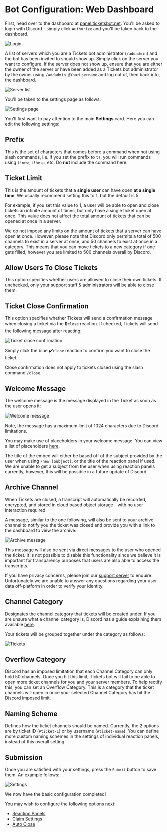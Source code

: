 # Bot Configuration: Web Dashboard
First, head over to the dashboard at [panel.ticketsbot.net](https://panel.ticketsbot.net). You'll be asked to login with Discord - simply click `Authorize` and you'll be taken back to the dashboard.

![Login](/img/login.webp)

A list of servers which you are a Tickets bot administrator (`/addadmin`) and the bot has been invited to should show up. Simply click on the server you want to configure. If the server does not show up, ensure that you are either the owner of the server or have been added as a Tickets bot administrator by the owner using `/addadmin @YourUsername` and log out of, then back into, the dashboard.

![Server list](/img/server_list.webp)

You'll be taken to the settings page as follows:

<!-- UPDATE PHOTO-->
![Settings page](/img/settings.webp)

You'll first want to pay attention to the main **Settings** card. Here you can edit the following settings:

Prefix
-
This is the set of characters that comes before a command when not using slash commands, i.e. if you set the prefix to `t!`, you will run commands using `t!new`, `t!help`, etc. Do **not** include the command here.

Ticket Limit
-
This is the amount of tickets that a **single user** can have open **at a single time**. We usually recommend setting this to 1, but the default is 5.

For example, if you set this value to 1, a user will be able to open and close tickets an infinite amount of times, but only have a single ticket open at once. This value does not affect the total amount of tickets that can be opened at once in a server.

We do not impose any limits on the amount of tickets that a server can have open at once. However, please note that Discord only permits a total of 500 channels to exist in a server at once, and 50 channels to exist at once in a category. This means that you can move tickets to a new category if one gets filled, however you are limited to 500 channels overall by Discord.

Allow Users To Close Tickets
-
This option specifies whether users are allowed to close their own tickets. If unchecked, only your support staff & administrators will be able to close them.

Ticket Close Confirmation
-
This option specifies whether Tickets will send a confirmation message when closing a ticket via the 🔒`close` reaction. If checked, Tickets will send the following message after reacting:

![Ticket close confirmation](/img/ticket_close_confirmation.webp)

Simply click the blue ✔️`close` reaction to confirm you want to close the ticket.

Close confirmation does not apply to tickets closed using the slash command `/close`.

Welcome Message
-
The welcome message is the message displayed in the Ticket as soon as the user opens it:

![Welcome message](/img/welcome_message.webp)

Note, the message has a maximum limit of 1024 characters due to Discord limitations.

You may make use of placeholders in your welcome message. You can view a list of placeholders [here](./placeholders.md).

The title of the embed will either be based off of the subject provided by the user when using `/new [Subject]`, or the title of the reaction panel if used. We are unable to get a subject from the user when using reaction panels currently, however, this will be possible in a future update of Discord.

Archive Channel
-
When Tickets are closed, a transcript will automatically be recorded, encrypted, and stored in cloud based object storage - with no user interaction required.

A message, similar to the one following, will also be sent to your archive channel to notify you the ticket was closed and provide you with a link to the dashboard to view the archive:

![Archive message](/img/archive_message.webp)

This message will also be sent via direct messages to the user who opened the ticket. It is not possible to disable this functionality since we believe it is important for transparency purposes that users are also able to access the transcripts.

If you have privacy concerns, please join our [support server](https://discord.gg/VtV3rSk) to enquire. Unfortunately we are unable to answer any questions regarding your user data off-platform in order to verify your identity.

Channel Category
-
Designates the channel category that tickets will be created under. If you are unsure what a channel category is, Discord has a guide explaining them available [here](https://support.discord.com/hc/en-us/articles/115001580171-Channel-Categories-101).

Your tickets will be grouped together under the category as follows:

![Tickets](/img/channels.webp)

Overflow Category
-
Discord has an imposed limitation that each Channel Category can only hold 50 channels. Once you hit this limit, Tickets bot will fail to be able to open more ticket channels for you and your server members. To help rectify this, you can set an Overflow Category. This is a category that the ticket channels will open in once your selected Channel Category has hit the Discord imposed limit.

Naming Scheme
-
Defines how the ticket channels should be named. Currently, the 2 options are by ticket ID (`#ticket-1`) or by username (`#ticket-name`). You can define more custom naming schemes in the settings of individual reaction panels, instead of this overall setting.

Submission
-
Once you are satisfied with your settings, press the `Submit` button to save them. An example follows:

![Settings](/img/settings_card.webp)

We now have the basic configuration completed!

You may wish to configure the following options next:
- [Reaction Panels](./panels.md)
- [Claim Settings](./claims.md)
- [Auto Close](./auto_close.md)
